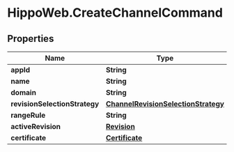 # HippoWeb.CreateChannelCommand

## Properties

Name | Type | Description | Notes
------------ | ------------- | ------------- | -------------
**appId** | **String** |  | [optional] 
**name** | **String** |  | [optional] 
**domain** | **String** |  | [optional] 
**revisionSelectionStrategy** | [**ChannelRevisionSelectionStrategy**](ChannelRevisionSelectionStrategy.md) |  | [optional] 
**rangeRule** | **String** |  | [optional] 
**activeRevision** | [**Revision**](Revision.md) |  | [optional] 
**certificate** | [**Certificate**](Certificate.md) |  | [optional] 


